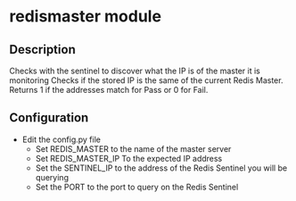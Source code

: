 # redismaster module

## Description

Checks with the sentinel to discover what the IP is of the master it is monitoring
Checks if the stored IP is the same of the current Redis Master. Returns 1 if the
addresses match for Pass or 0 for Fail.

## Configuration

* Edit the config.py file
  * Set REDIS_MASTER to the name of the master server
  * Set REDIS_MASTER_IP To the expected IP address
  * Set the SENTINEL_IP to the address of the Redis Sentinel you will be querying
  * Set the PORT to the port to query on the Redis Sentinel
